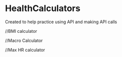 # HealthCalculators

Created to help practice using API and making API calls

//BMI calculator

//Macro Calculator

//Max HR calculator
